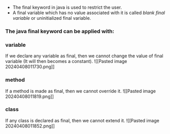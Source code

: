 - The final keyword in java is used to restrict the user.
- A final variable which has no value associated with it is called *blank final variable* or uninitialized final variable.

### **The java final keyword can be applied with:**
### variable
If we declare any variable as final, then we cannot change the value of final variable
(It will then becomes a constant).
![[Pasted image 20240408011730.png]]

### method
If a method is made as final, then we cannot override it.
![[Pasted image 20240408011819.png]]

### class
If any class is declared as final, then we cannot extend it.
![[Pasted image 20240408011852.png]]

